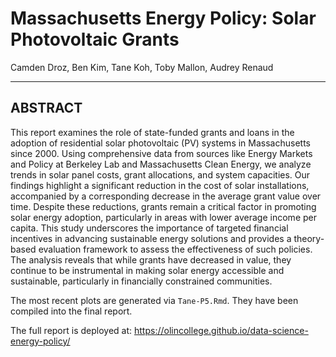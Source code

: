 # Massachusetts Energy Policy: Solar Photovoltaic Grants

Camden Droz, Ben Kim, Tane Koh, Toby Mallon, Audrey Renaud

------------------------------------------------------------------------

## ABSTRACT

This report examines the role of state-funded grants and loans in the adoption of residential solar photovoltaic (PV) systems in Massachusetts since 2000. Using comprehensive data from sources like Energy Markets and Policy at Berkeley Lab and Massachusetts Clean Energy, we analyze trends in solar panel costs, grant allocations, and system capacities. Our findings highlight a significant reduction in the cost of solar installations, accompanied by a corresponding decrease in the average grant value over time. Despite these reductions, grants remain a critical factor in promoting solar energy adoption, particularly in areas with lower average income per capita. This study underscores the importance of targeted financial incentives in advancing sustainable energy solutions and provides a theory-based evaluation framework to assess the effectiveness of such policies. The analysis reveals that while grants have decreased in value, they continue to be instrumental in making solar energy accessible and sustainable, particularly in financially constrained communities.

The most recent plots are generated via `Tane-P5.Rmd`. They have been compiled into the final report.

The full report is deployed at: <https://olincollege.github.io/data-science-energy-policy/>